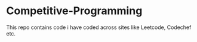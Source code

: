 # Competitive-Programming
This repo contains code i have coded across sites like Leetcode, Codechef etc.

